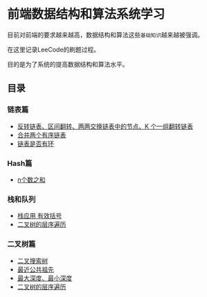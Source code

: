 # 前端数据结构和算法系统学习

目前对前端的要求越来越高，数据结构和算法这些`基础知识`越来越被强调。

在这里记录LeeCode的刷题过程。

目的是为了系统的提高数据结构和算法水平。

## 目录

### 链表篇

- [反转链表、区间翻转、两两交换链表中的节点、K 个一组翻转链表](/leecode/linkedList/reverseLinkedList)
- [合并两个有序链表](/leecode/linkedList/mergeLinkedList)
- [链表是否有环](/leecode/linkedList/loop)

### Hash篇

- [n个数之和](/leecode/hash/sum)

### 栈和队列

- [栈应用 有效括号](/leecode/Stack/stack)
- [二叉树的层序遍历](/leecode/Binary/levelOrderTraversal)

### 二叉树篇

- [二叉搜索树](/leecode/Binary/BST)
- [最近公共祖先](/leecode/Binary/CommonAncestor)
- [最大深度、最小深度](/leecode/Binary/TreeDepth)
- [二叉树的层序遍历](/leecode/Binary/levelOrderTraversal)
